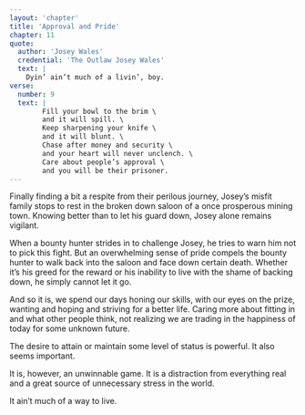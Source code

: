 ```yaml
---
layout: 'chapter'
title: 'Approval and Pride'
chapter: 11
quote:
  author: 'Josey Wales'
  credential: 'The Outlaw Josey Wales'
  text: |
    Dyin’ ain’t much of a livin’, boy.
verse:
  number: 9
  text: |
		Fill your bowl to the brim \
		and it will spill. \
		Keep sharpening your knife \
		and it will blunt. \
		Chase after money and security \
		and your heart will never unclench. \
		Care about people’s approval \
		and you will be their prisoner.
---
```


Finally finding a bit a respite from their perilous journey,
Josey’s misfit family stops to rest in the broken down saloon
of a once prosperous mining town.
Knowing better than to let his guard down, Josey alone remains vigilant.

When a bounty hunter strides in to challenge Josey,
he tries to warn him not to pick this fight.
But an overwhelming sense of pride compels the bounty hunter to walk back
into the saloon and face down certain death.
Whether it’s his greed for the reward or his inability to live with the
shame of backing down, he simply cannot let it go.

And so it is, we spend our days honing our skills, with our eyes on the prize,
wanting and hoping and striving for a better life.
Caring more about fitting in and what other people think,
not realizing we are trading in the happiness of today for some unknown future.

The desire to attain or maintain some level of status is powerful.
It also seems important.

It is, however, an unwinnable game.
It is a distraction from everything real and a great source of
unnecessary stress in the world.

It ain’t much of a way to live.
